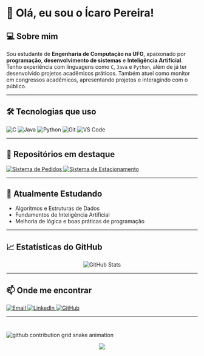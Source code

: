 # 👋 Olá, eu sou o Ícaro Pereira!

## 💻 Sobre mim
Sou estudante de **Engenharia de Computação na UFG**, apaixonado por **programação**, **desenvolvimento de sistemas** e **Inteligência Artificial**. Tenho experiência com linguagens como `C`, `Java` e `Python`, além de já ter desenvolvido projetos acadêmicos práticos. Também atuei como monitor em congressos acadêmicos, apresentando projetos e interagindo com o público.

---

## 🛠️ Tecnologias que uso

<p align="left">
  <img src="https://img.shields.io/badge/C-00599C?style=for-the-badge&logo=c&logoColor=white" alt="C" />
  <img src="https://img.shields.io/badge/Java-ED8B00?style=for-the-badge&logo=java&logoColor=white" alt="Java" />
  <img src="https://img.shields.io/badge/Python-3776AB?style=for-the-badge&logo=python&logoColor=white" alt="Python" />
  <img src="https://img.shields.io/badge/Git-F05032?style=for-the-badge&logo=git&logoColor=white" alt="Git" />
  <img src="https://img.shields.io/badge/VS%20Code-007ACC?style=for-the-badge&logo=visual-studio-code&logoColor=white" alt="VS Code" />
</p>

---

## 📌 Repositórios em destaque

<p align="left">
  <a href="https://github.com/icaropereira1/SistemaPedidosPRestaurante">
    <img src="https://img.shields.io/badge/🍽️ Sistema de Pedidos-181717?style=for-the-badge&logo=github&logoColor=white" alt="Sistema de Pedidos" />
  </a>
  <a href="https://github.com/icaropereira1/Projeto-de-Programacao-Orientada-a-Objetos">
    <img src="https://img.shields.io/badge/🅿️ Estacionamento (POO)-181717?style=for-the-badge&logo=github&logoColor=white" alt="Sistema de Estacionamento" />
  </a>
</p>

---

## 🌱 Atualmente Estudando

- Algoritmos e Estruturas de Dados 
- Fundamentos de Inteligência Artificial
- Melhoria de lógica e boas práticas de programação

---

## 📈 Estatísticas do GitHub

<p align="center">
  <img src="https://github-readme-stats.vercel.app/api?username=icaropereira1&show_icons=true&count_private=true&theme=tokyonight" alt="GitHub Stats">
</p>

---

## 📫 Onde me encontrar

<p align="left">
  <a href="mailto:xicaroestudos@gmail.com">
    <img src="https://img.shields.io/badge/Email-xicaroestudos@gmail.com-D14836?style=for-the-badge&logo=gmail&logoColor=white" alt="Email" />
  </a>
  <a href="https://www.linkedin.com/in/icaropereira1">
    <img src="https://img.shields.io/badge/LinkedIn-icaropereira1-0077B5?style=for-the-badge&logo=linkedin&logoColor=white" alt="LinkedIn" />
  </a>
  <a href="https://github.com/icaropereira1">
    <img src="https://img.shields.io/badge/GitHub-icaropereira1-181717?style=for-the-badge&logo=github&logoColor=white" alt="GitHub" />
  </a>
</p>

---
#

<picture align="center">
  <source media="(prefers-color-scheme: dark)" srcset="https://raw.githubusercontent.com/icaropereira1/mari4souza/output/github-contribution-grid-snake-dark.svg">
  <source media="(prefers-color-scheme: light)" srcset="https://raw.githubusercontent.com/icaropereira1/mari4souza/output/github-contribution-grid-snake-dark.svg">
  <img align="center" alt="github contribution grid snake animation" src="https://raw.githubusercontent.com/mari4souza/icaropereira1/output/github-contribution-grid-snake.svg">
</picture>

<p align="center">
  <img src="https://capsule-render.vercel.app/api?type=waving&color=0:0099ff,100:6e00ff&height=120&section=footer"/>
</p>


